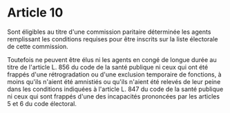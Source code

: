 # Article 10

Sont éligibles au titre d'une commission paritaire déterminée les agents remplissant les conditions requises pour être inscrits sur la liste électorale de cette commission.

Toutefois ne peuvent être élus ni les agents en congé de longue durée au titre de l'article L. 856 du code de la santé publique ni ceux qui ont été frappés d'une rétrogradation ou d'une exclusion temporaire de fonctions, à moins qu'ils n'aient été amnistiés ou qu'ils n'aient été relevés de leur peine dans les conditions indiquées à l'article L. 847 du code de la santé publique ni ceux qui sont frappés d'une des incapacités prononcées par les articles 5 et 6 du code électoral.
